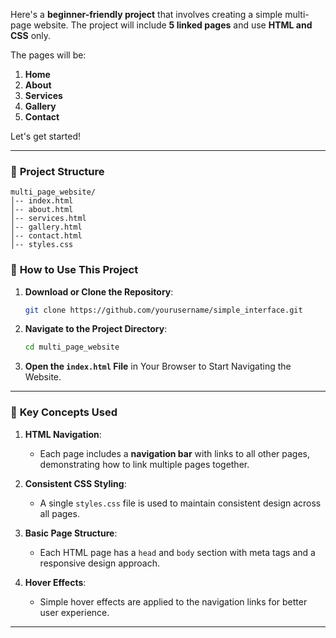 Here's a **beginner-friendly project** that involves creating a simple multi-page website. The project will include **5 linked pages** and use **HTML and CSS** only.

The pages will be:
1. **Home**
2. **About**
3. **Services**
4. **Gallery**
5. **Contact**

Let's get started!

---

### 📂 **Project Structure**

```
multi_page_website/
│-- index.html
│-- about.html
│-- services.html
│-- gallery.html
│-- contact.html
│-- styles.css
```


### 🚀 **How to Use This Project**

1. **Download or Clone the Repository**:
   ```bash
   git clone https://github.com/yourusername/simple_interface.git
   ```

2. **Navigate to the Project Directory**:
   ```bash
   cd multi_page_website
   ```

3. **Open the `index.html` File** in Your Browser to Start Navigating the Website.

---

### 🌟 **Key Concepts Used**

1. **HTML Navigation**:
   - Each page includes a **navigation bar** with links to all other pages, demonstrating how to link multiple pages together.

2. **Consistent CSS Styling**:
   - A single `styles.css` file is used to maintain consistent design across all pages.

3. **Basic Page Structure**:
   - Each HTML page has a `head` and `body` section with meta tags and a responsive design approach.

4. **Hover Effects**:
   - Simple hover effects are applied to the navigation links for better user experience.

---